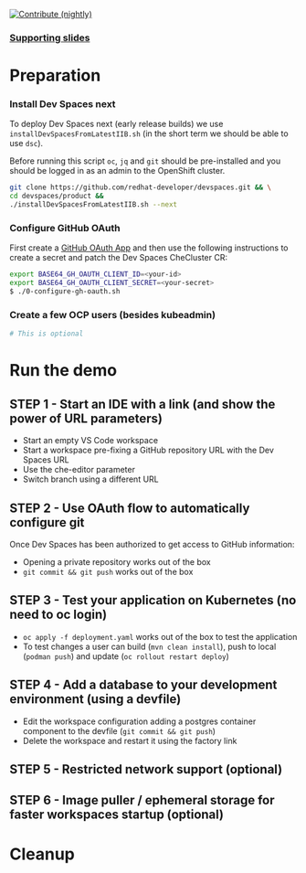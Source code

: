 [![Contribute (nightly)](https://img.shields.io/static/v1?label=nightly%20Che&message=for%20maintainers&logo=eclipseche&color=FDB940&labelColor=525C86)](https://che-dogfooding.apps.che-dev.x6e0.p1.openshiftapps.com/#https://github.com/che-incubator/devspaces-demo)

### [Supporting slides](https://docs.google.com/presentation/d/1PUwPsY8TosHMsQT0iMe6zLD4wrd66U_oot2_oSIM9F0/edit?usp=sharing)

# Preparation

### Install Dev Spaces next

To deploy Dev Spaces next (early release builds) we use `installDevSpacesFromLatestIIB.sh` (in the short term we should be able to use `dsc`).

Before running this script `oc`, `jq` and `git` should be pre-installed and you should be logged in as an admin to the OpenShift cluster.

```bash
git clone https://github.com/redhat-developer/devspaces.git && \
cd devspaces/product &&
./installDevSpacesFromLatestIIB.sh --next
```

### Configure GitHub OAuth

First create a [GitHub OAuth App](https://www.eclipse.org/che/docs/stable/administration-guide/configuring-oauth-2-for-github/#setting-up-the-github-oauth-app_che) and then use the following instructions to create a secret and patch the Dev Spaces CheCluster CR:
```bash
export BASE64_GH_OAUTH_CLIENT_ID=<your-id>
export BASE64_GH_OAUTH_CLIENT_SECRET=<your-secret>
$ ./0-configure-gh-oauth.sh
```

### Create a few OCP users (besides kubeadmin)

```bash
# This is optional
```

# Run the demo

## STEP 1 - Start an IDE with a link (and show the power of URL parameters)

- Start an empty VS Code workspace
- Start a workspace pre-fixing a GitHub repository URL with the Dev Spaces URL
- Use the che-editor parameter
- Switch branch using a different URL

## STEP 2 - Use OAuth flow to automatically configure git

Once Dev Spaces has been authorized to get access to GitHub information:

- Opening a private repository works out of the box
- `git commit && git push` works out of the box

## STEP 3 - Test your application on Kubernetes (no need to oc login)

- `oc apply -f deployment.yaml` works out of the box to test the application
- To test changes a user can build (`mvn clean install`), push to local (`podman push`) and update (`oc rollout restart deploy`)  

## STEP 4 - Add a database to your development environment (using a devfile)

- Edit the workspace configuration adding a postgres container component to the devfile (`git commit && git push`)
- Delete the workspace and restart it using the factory link

## STEP 5 - Restricted network support (optional)

## STEP 6 - Image puller / ephemeral storage for faster workspaces startup (optional)

# Cleanup

```
```
